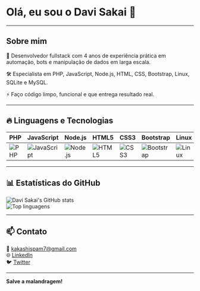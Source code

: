 # Olá, eu sou o Davi Sakai 👋

---

## Sobre mim

🎯 Desenvolvedor fullstack com 4 anos de experiência prática em automação, bots e manipulação de dados em larga escala.

🛠️ Especialista em PHP, JavaScript, Node.js, HTML, CSS, Bootstrap, Linux, SQLite e MySQL.

⚡ Faço código limpo, funcional e que entrega resultado real.

---

## 🔥 Linguagens e Tecnologias

| PHP          | JavaScript    | Node.js      | HTML5        | CSS3         | Bootstrap    | Linux        | SQLite       | MySQL        |
|--------------|---------------|--------------|--------------|--------------|--------------|--------------|--------------|--------------|
| ![PHP](https://img.shields.io/badge/PHP-777BB4?style=for-the-badge&logo=php&logoColor=white) | ![JavaScript](https://img.shields.io/badge/JavaScript-F7DF1E?style=for-the-badge&logo=javascript&logoColor=black) | ![Node.js](https://img.shields.io/badge/Node.js-339933?style=for-the-badge&logo=node.js&logoColor=white) | ![HTML5](https://img.shields.io/badge/HTML5-E34F26?style=for-the-badge&logo=html5&logoColor=white) | ![CSS3](https://img.shields.io/badge/CSS3-1572B6?style=for-the-badge&logo=css3&logoColor=white) | ![Bootstrap](https://img.shields.io/badge/Bootstrap-7952B3?style=for-the-badge&logo=bootstrap&logoColor=white) | ![Linux](https://img.shields.io/badge/Linux-FCC624?style=for-the-badge&logo=linux&logoColor=black) | ![SQLite](https://img.shields.io/badge/SQLite-003B57?style=for-the-badge&logo=sqlite&logoColor=white) | ![MySQL](https://img.shields.io/badge/MySQL-4479A1?style=for-the-badge&logo=mysql&logoColor=white) |

---

## 📊 Estatísticas do GitHub

![Davi Sakai's GitHub stats](https://github-readme-stats.vercel.app/api?username=Davixyzz&show_icons=true&theme=radical)  
![Top linguagens](https://github-readme-stats.vercel.app/api/top-langs/?username=Davixyzz&layout=compact&theme=radical)

---

## 📫 Contato

📧 kakashispam7@gmail.com  
🌐 [LinkedIn](https://linkedin.com/in/davisakai)  
🐦 [Twitter](https://twitter.com/davisakai)  

---

**Salve a malandragem!**
